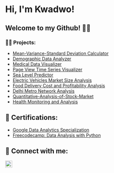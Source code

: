 <h1>Hi, I'm Kwadwo!</h1>

<h2>Welcome to my Github! 🤩🤝</h2>

<h3>👨‍💻 Projects:</h3>


- [Mean-Variance-Standard Deviation Calculator](https://github.com/KFrimps/Mean-Variance-Standard-Deviation-Calculator/blob/main/README.md)
- [Demographic Data Analyzer](https://github.com/KFrimps/Demographic-Data-Analyzer/blob/main/README.md)
- [Medical Data Visualizer](https://github.com/KFrimps/Medical-Data-Visualizer/blob/main/README.md)
- [Page View Time Series Visualizer](https://github.com/KFrimps/Page-View-Time-Series-Visualizer/blob/main/README.md)
- [Sea Level Predictor](https://github.com/KFrimps/Sea-Level-Predictor/edit/main/README.md)
- [Electric Vehicles Market Size Analysis](https://github.com/KFrimps/Electric-Vehicles-Market-Size-Analysis/blob/main/README.md)
- [Food Delivery Cost and Profitability Analysis](https://github.com/KFrimps/Food-Delivery-Cost-and-Profitability-Analysis/blob/main/README.md)
- [Delhi Metro Network Analysis](https://github.com/KFrimps/Delhi-Metro-Network-Analysis/blob/main/README.md)
- [Quantitative-Analysis-of-Stock-Market](https://github.com/KFrimps/Quantitative-Analysis-of-Stock-Market/blob/main/README.md)
- [Health Monitoring and Analysis](https://github.com/KFrimps/Health-Monitoring-and-Analysis/blob/main/README.md)

<h2>📜 Certifications:</h2>

- [Google Data Analytics Specialization](https://www.coursera.org/account/accomplishments/specialization/J9WA723K8FQS)
- [Freecodecamp: Data Analysis with Python](https://www.freecodecamp.org/certification/KFRIMPS/data-analysis-with-python-v7)

<h2> 🤳 Connect with me:</h2>



[<img align="left" alt="JoshMadakor | LinkedIn" width="22px" src="https://cdn.jsdelivr.net/npm/simple-icons@v3/icons/linkedin.svg" />][linkedin]





[linkedin]: www.linkedin.com/in/kwadwo-frimpong


<!--
**joshmadakor1/joshmadakor1** is a ✨ _special_ ✨ repository because its `README.md` (this file) appears on your GitHub profile.

Here are some ideas to get you started:

- 🔭 I’m currently working on ...
- 🌱 I’m currently learning ...
- 👯 I’m looking to collaborate on ...
- 🤔 I’m looking for help with ...
- 💬 Ask me about ...
- 📫 How to reach me: ...
- 😄 Pronouns: ...
- ⚡ Fun fact: ...
-->
